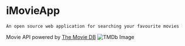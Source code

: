 # iMovieApp

`An open source web application for searching your favourite movies`

Movie API powered by 	[The Movie DB](https://www.themoviedb.org/) 	![TMDb Image](./assets/TMDb,png)

